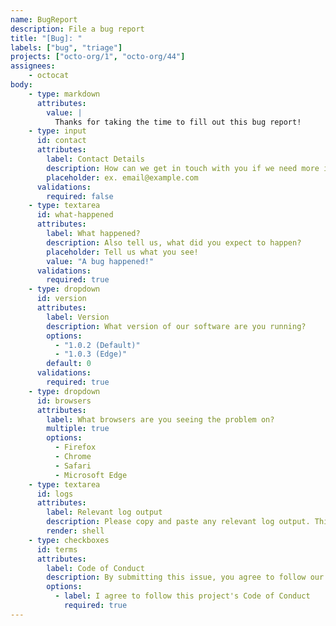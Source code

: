 ```yaml
---
name: BugReport
description: File a bug report
title: "[Bug]: "
labels: ["bug", "triage"]
projects: ["octo-org/1", "octo-org/44"]
assignees:
    - octocat
body:
    - type: markdown
      attributes:
        value: |
          Thanks for taking the time to fill out this bug report!
    - type: input
      id: contact
      attributes:
        label: Contact Details
        description: How can we get in touch with you if we need more info?
        placeholder: ex. email@example.com
      validations:
        required: false
    - type: textarea
      id: what-happened
      attributes:
        label: What happened?
        description: Also tell us, what did you expect to happen?
        placeholder: Tell us what you see!
        value: "A bug happened!"
      validations:
        required: true
    - type: dropdown
      id: version
      attributes:
        label: Version
        description: What version of our software are you running?
        options:
          - "1.0.2 (Default)"
          - "1.0.3 (Edge)"
        default: 0
      validations:
        required: true
    - type: dropdown
      id: browsers
      attributes:
        label: What browsers are you seeing the problem on?
        multiple: true
        options:
          - Firefox
          - Chrome
          - Safari
          - Microsoft Edge
    - type: textarea
      id: logs
      attributes:
        label: Relevant log output
        description: Please copy and paste any relevant log output. This will be automatically formatted into code, so no need for backticks.
        render: shell
    - type: checkboxes
      id: terms
      attributes:
        label: Code of Conduct
        description: By submitting this issue, you agree to follow our [Code of Conduct](https://example.com)
        options:
          - label: I agree to follow this project's Code of Conduct 
            required: true
---
```



